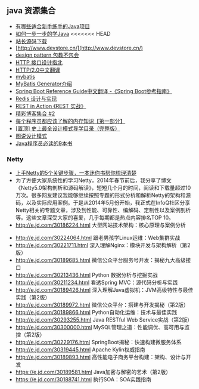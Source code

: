 ## java 资源集合 
* [有哪些适合新手练手的Java项目](https://zhuanlan.zhihu.com/p/22062736)
* [如何一步一步的学Java](https://zhuanlan.zhihu.com/p/21454718)
<<<<<<< HEAD
* [站长源码下载](http://down.chinaz.com/soft/38034.htm#down)
* [http://www.devstore.cn/](http://www.devstore.cn/)
* [design pattern 包教不包会](https://github.com/AlfredTheBest/Design-Pattern)
* [HTTP 接口设计指北](https://github.com/bolasblack/http-api-guide)
* [HTTP/2.0中文翻译](http://yuedu.baidu.com/ebook/478d1a62376baf1ffc4fad99?pn=1)
* [mybatis](http://www.mybatis.org/mybatis-3/zh/index.html)
* [MyBatis Generator介绍](http://mbg.cndocs.tk/)
* [Spring Boot Reference Guide中文翻译 -《Spring Boot参考指南》](https://github.com/qibaoguang/Spring-Boot-Reference-Guide)
* [Redis 设计与实现](http://redisbook.com/)
* [REST in Action 《REST 实战》](https://github.com/waylau/rest-in-action)
* [精彩博客集合 #2](https://github.com/hacke2/hacke2.github.io/issues/2)
* [每个程序员都应该了解的内存知识【第一部分】](http://www.oschina.net/translate/what-every-programmer-should-know-about-memory-part1?print)
* [ [置顶] 史上最全设计模式导学目录（完整版）](http://blog.csdn.net/lovelion/article/details/17517213)
* [图说设计模式](http://design-patterns.readthedocs.io/zh_CN/latest/index.html)
* [Java程序员必读的9本书](http://droidyue.com/blog/2014/11/30/java-programmer-must-read-these-9-books/)
### Netty
* [上手Netty的5个关键步骤，一本迷你书帮你梳理清楚](http://mp.weixin.qq.com/s?__biz=MzA5Nzc4OTA1Mw==&mid=2659598338&idx=1&sn=d770431607456d07fbbd8de402dea177&chksm=8be99510bc9e1c063c0fbb0eac5f3c24b3883b76d8d51a6fc0a3e7a4ba5839dc6b5ce45fdc72#rd)
* 为了方便大家系统性的学习Netty，2014年春节前后，我分享了博文《Netty5.0架构剖析和源码解读》，短短几个月的时间，阅读和下载量超过10万次。很多网友建议我能够继续按照专题的形式分析和解析Netty的架构和源码，以及实际应用案例。于是从2014年5月份开始，我正式在InfoQ社区分享Netty相关的专题文章，涉及到性能、可靠性、编解码、定制性以及案例剖析等。这些文章深受大家的喜爱，几乎每期都是热点内容排名TOP 10。
* http://e.jd.com/30186224.html   大型网站技术架构：核心原理与案例分析
- http://e.jd.com/30224064.html   跟老男孩学Linux运维：Web集群实战
- http://e.jd.com/30221711.html   深入理解Nginx：模块开发与架构解析（第2版）
- http://e.jd.com/30189685.html   微信公众平台服务号开发：揭秘九大高级接口
- http://e.jd.com/30213436.html   Python 数据分析与挖掘实战
- http://e.jd.com/30211234.html   看透Spring MVC：源代码分析与实践
- http://e.jd.com/30189426.html   深入理解Java虚拟机：JVM高级特性与最佳实践（第2版）
- http://e.jd.com/30189972.html   微信公众平台：搭建与开发揭秘（第2版）
- http://e.jd.com/30189866.html   Python自动化运维：技术与最佳实践
- http://e.jd.com/30293255.html   Java RESTful Web Service实战（第2版）
- http://e.jd.com/30300000.html   MySQL管理之道：性能调优、高可用与监控（第2版）
- http://e.jd.com/30229176.html   SpringBoot揭秘：快速构建微服务体系
- http://e.jd.com/30319445.html   Apache Kylin权威指南
- http://e.jd.com/30189893.html   高性能电子商务平台构建：架构、设计与开发
- https://e.jd.com/30189581.html  Java加密与解密的艺术（第2版）
- https://e.jd.com/30188741.html  执行SOA：SOA实践指南